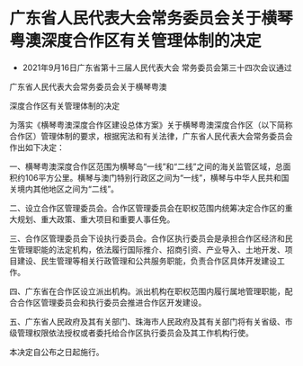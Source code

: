 # 广东省人民代表大会常务委员会关于横琴粤澳深度合作区有关管理体制的决定

- 2021年9月16日广东省第十三届人民代表大会
  常务委员会第三十四次会议通过

<!-- INFO END -->

广东省人民代表大会常务委员会关于横琴粤澳

深度合作区有关管理体制的决定

为落实《横琴粤澳深度合作区建设总体方案》关于横琴粤澳深度合作区（以下简称合作区）管理体制的要求，根据宪法和有关法律，广东省人民代表大会常务委员会作出如下决定：

一、横琴粤澳深度合作区范围为横琴岛“一线”和“二线”之间的海关监管区域，总面积约106平方公里。横琴与澳门特别行政区之间为“一线”，横琴与中华人民共和国关境内其他地区之间为“二线”。

二、设立合作区管理委员会。合作区管理委员会在职权范围内统筹决定合作区的重大规划、重大政策、重大项目和重要人事任免。

三、合作区管理委员会下设执行委员会。合作区执行委员会是承担合作区经济和民生管理职能的法定机构，依法履行国际推介、招商引资、产业导入、土地开发、项目建设、民生管理等相关行政管理和公共服务职能，负责合作区具体开发建设工作。

四、广东省在合作区设立派出机构。派出机构在职权范围内履行属地管理职能，配合合作区管理委员会和执行委员会推进合作区开发建设。

五、广东省人民政府及其有关部门、珠海市人民政府及其有关部门将有关省级、市级管理权限依法授权或者委托给合作区执行委员会及其工作机构行使。

本决定自公布之日起施行。
